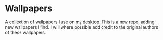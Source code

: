 # Wallpapers
A collection of wallpapers I use on my desktop. This is a new repo, adding new wallpapers I find.
I will where possible add credit to the original authors of these wallpapers.
